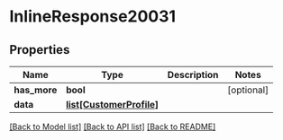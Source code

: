 # InlineResponse20031

## Properties
Name | Type | Description | Notes
------------ | ------------- | ------------- | -------------
**has_more** | **bool** |  | [optional] 
**data** | [**list[CustomerProfile]**](CustomerProfile.md) |  | 

[[Back to Model list]](../README.md#documentation-for-models) [[Back to API list]](../README.md#documentation-for-api-endpoints) [[Back to README]](../README.md)


